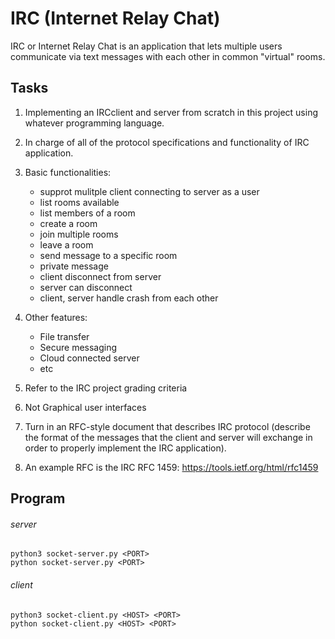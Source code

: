 
# IRC (Internet Relay Chat)

IRC or Internet Relay Chat is an application that lets multiple users communicate via text messages with each other in common "virtual" rooms.

## Tasks
1. Implementing an IRCclient and server from scratch in this project using whatever programming language.

2. In charge of all of the protocol specifications and functionality of IRC application. 

3. Basic functionalities:
    + supprot mulitple client connecting to server as a user
    + list rooms available
    + list members of a room
    + create a room
    + join multiple rooms
    + leave a room
    + send message to a specific room
    + private message
    + client disconnect from server
    + server can disconnect 
    + client, server handle crash from each other

4. Other features:
    - File transfer
    - Secure messaging
    + Cloud connected server
    - etc

5. Refer to the IRC project grading criteria

6. Not Graphical user interfaces

7. Turn in an RFC-style document that describes IRC protocol (describe the format of the messages that the client and server will exchange in order to properly implement the IRC application). 

8. An example RFC is the IRC RFC 1459: https://tools.ietf.org/html/rfc1459


## Program

###### server

```
python3 socket-server.py <PORT>
python socket-server.py <PORT>
```

###### client

```
python3 socket-client.py <HOST> <PORT>
python socket-client.py <HOST> <PORT>
```

